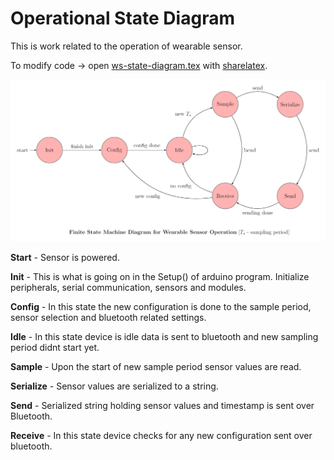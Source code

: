 # Operational State Diagram

This is work related to the operation of wearable sensor.

To modify code -> open [ws-state-diagram.tex](https://github.com/inovatink/ws-operation-automata/blob/master/ws-state-diagram.tex) with [sharelatex](https://www.sharelatex.com/).

![Alt text](https://github.com/inovatink/ws-operation-automata/blob/master/ws-state-diagram.png?raw=true "State Machine Diagram")

**Start** - Sensor is powered.

**Init** - This is what is going on in the Setup() of arduino program. Initialize peripherals, serial communication, sensors and modules.

**Config** - In this state the new configuration is done to the sample period, sensor selection and bluetooth related settings.

**Idle** - In this state device is idle data is sent to bluetooth and new sampling period didnt start yet.

**Sample** - Upon the start of new sample period sensor values are read.

**Serialize** - Sensor values are serialized to a string.

**Send** - Serialized string holding sensor values and timestamp is sent over Bluetooth.

**Receive** - In this state device checks for any new configuration sent over bluetooth.




